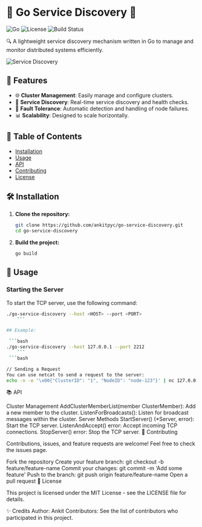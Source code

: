# 🌟 Go Service Discovery 🌟

![Go](https://img.shields.io/badge/Go-1.16-blue.svg)
![License](https://img.shields.io/github/license/ankitpyc/go-service-discovery)
![Build Status](https://img.shields.io/github/actions/workflow/status/ankitpyc/go-service-discovery/go.yml?branch=main)

🔍 A lightweight service discovery mechanism written in Go to manage and monitor distributed systems efficiently.

![Service Discovery](https://user-images.githubusercontent.com/your-image.png)

## 🚀 Features

- 🌐 **Cluster Management**: Easily manage and configure clusters.
- 📡 **Service Discovery**: Real-time service discovery and health checks.
- 🔄 **Fault Tolerance**: Automatic detection and handling of node failures.
- 📊 **Scalability**: Designed to scale horizontally.

## 📖 Table of Contents

- [Installation](#installation)
- [Usage](#usage)
- [API](#api)
- [Contributing](#contributing)
- [License](#license)

## 🛠️ Installation

1. **Clone the repository:**

    ```bash
    git clone https://github.com/ankitpyc/go-service-discovery.git
    cd go-service-discovery
    ```

2. **Build the project:**

    ```bash
    go build
    ```

## 🚦 Usage

### Starting the Server

To start the TCP server, use the following command:

```bash
./go-service-discovery --host <HOST> --port <PORT>
    ```

## Example:

 ```bash
./go-service-discovery --host 127.0.0.1 --port 2212
    ```
 ```bash

// Sending a Request
You can use netcat to send a request to the server:
echo -n -e '\x00{"ClusterID": "1", "NodeID": "node-123"}' | nc 127.0.0.1 2212
```
📚 API

Cluster Management
AddClusterMemberList(member ClusterMember): Add a new member to the cluster.
ListenForBroadcasts(): Listen for broadcast messages within the cluster.
Server Methods
StartServer() (*Server, error): Start the TCP server.
ListenAndAccept() error: Accept incoming TCP connections.
StopServer() error: Stop the TCP server.
🤝 Contributing

Contributions, issues, and feature requests are welcome! Feel free to check the issues page.

Fork the repository
Create your feature branch: git checkout -b feature/feature-name
Commit your changes: git commit -m 'Add some feature'
Push to the branch: git push origin feature/feature-name
Open a pull request
📄 License

This project is licensed under the MIT License - see the LICENSE file for details.

✨ Credits
Author: Ankit
Contributors: See the list of contributors who participated in this project.
